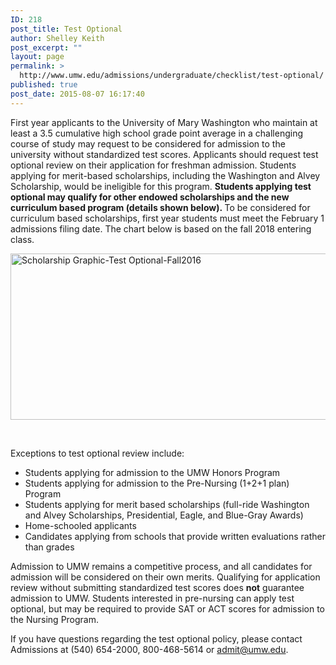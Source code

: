 ```yaml
---
ID: 218
post_title: Test Optional
author: Shelley Keith
post_excerpt: ""
layout: page
permalink: >
  http://www.umw.edu/admissions/undergraduate/checklist/test-optional/
published: true
post_date: 2015-08-07 16:17:40
---
```

First year applicants to the University of Mary Washington who maintain at least a 3.5 cumulative high school grade point average in a challenging course of study may request to be considered for admission to the university without standardized test scores. Applicants should request test optional review on their application for freshman admission. Students applying for merit-based scholarships, including the Washington and Alvey Scholarship, would be ineligible for this program. <strong>Students applying test optional may qualify for other endowed scholarships and the new curriculum based program (details shown below). </strong>To be considered for curriculum based scholarships, first year students must meet the February 1 admissions filing date. The chart below is based on the fall 2018 entering class.

<img class="alignnone wp-image-48190 size-large" src="http://www.umw.edu/admissions/wp-content/uploads/sites/6/2015/08/Scholarship-Graphic-Test-Optional-Fall2016-1024x266.png" alt="Scholarship Graphic-Test Optional-Fall2016" width="1024" height="266" />

&nbsp;

Exceptions to test optional review include:
<ul>
 	<li>Students applying for admission to the UMW Honors Program</li>
 	<li>Students applying for admission to the Pre-Nursing (1+2+1 plan) Program</li>
 	<li>Students applying for merit based scholarships (full-ride Washington and Alvey Scholarships, Presidential, Eagle, and Blue-Gray Awards)</li>
 	<li>Home-schooled applicants</li>
 	<li>Candidates applying from schools that provide written evaluations rather than grades</li>
</ul>
Admission to UMW remains a competitive process, and all candidates for admission will be considered on their own merits. Qualifying for application review without submitting standardized test scores does <strong>not</strong> guarantee admission to UMW. Students interested in pre-nursing can apply test optional, but may be required to provide SAT or ACT scores for admission to the Nursing Program.

If you have questions regarding the test optional policy, please contact Admissions at (540) 654-2000, 800-468-5614 or <a href="mailto:admit@umw.edu">admit@umw.edu</a>.